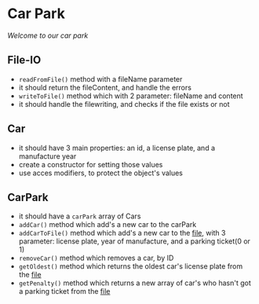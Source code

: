 # Car Park

*Welcome to our car park*

## File-IO

 - `readFromFile()` method with a fileName parameter
 - it should return the fileContent, and handle the errors
 - `writeToFile()` method which with 2 parameter: fileName and content
 - it should handle the filewriting, and checks if the file exists or not

## Car

 - it should have 3 main properties: an id, a license plate, and a manufacture year
 - create a constructor for setting those values
 - use acces modifiers, to protect the object's values

## CarPark

 - it should have a `carPark` array of Cars
 - `addCar()` method which add's a new car to the carPark
 - `addCarToFile()` method which add's a new car to the [file](./cars.csv), with 3 parameter: license plate, year of manufacture, and a parking ticket(0 or 1)
 - `removeCar()` method which removes a car, by ID
 - `getOldest()` method which returns the oldest car's license plate from the [file](./cars.csv)
 - `getPenalty()` method which returns a new array of car's who hasn't got a parking ticket from the [file](./cars.csv)
